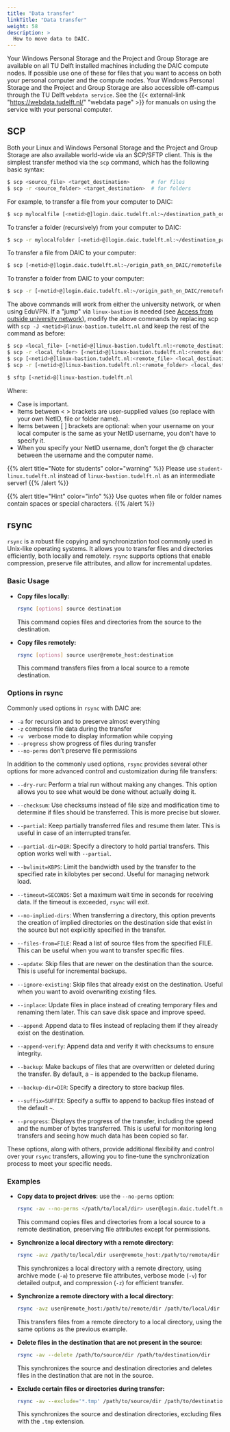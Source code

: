 ```yaml
---
title: "Data transfer"
linkTitle: "Data transfer"
weight: 58
description: >
  How to move data to DAIC.
---
```


Your Windows Personal Storage and the Project and Group Storage are available on all TU Delft installed machines including the DAIC compute nodes. If possible use one of these for files that you want to access on both your personal computer and the compute nodes. Your Windows Personal Storage and the Project and Group Storage are also accessible off-campus through the TU Delft `webdata service`. See the {{< external-link "https://webdata.tudelft.nl/" "webdata page" >}} for manuals on using the service with your personal computer.

## SCP

Both your Linux and Windows Personal Storage and the Project and Group Storage are also available world-wide via an SCP/SFTP client. This is the simplest transfer method via the `scp` command, which has the following basic syntax:

```bash
$ scp <source_file> <target_destination>       # for files
$ scp -r <source_folder> <target_destination>  # for folders
```

For example, to transfer a file from your computer to DAIC:

```bash
$ scp mylocalfile [<netid>@]login.daic.tudelft.nl:~/destination_path_on_DAIC/
```

To transfer a folder (recursively) from your computer to DAIC:

```bash
$ scp -r mylocalfolder [<netid>@]login.daic.tudelft.nl:~/destination_path_on_DAIC/
```

To transfer a file from DAIC to your computer:

```bash
$ scp [<netid>@]login.daic.tudelft.nl:~/origin_path_on_DAIC/remotefile ./
```

To transfer a folder from DAIC to your computer:

```bash
$ scp -r [<netid>@]login.daic.tudelft.nl:~/origin_path_on_DAIC/remotefolder ./
```

The above commands will work from either the university network, or when using EduVPN. If a "jump" via `linux-bastion` is needed (see [Access from outside university network](/docs/manual/connecting/#access-from-outside-university-network)), modify the above commands by replacing scp with `scp -J <netid>@linux-bastion.tudelft.nl` and keep the rest of the command as before:

```bash
$ scp <local_file> [<netid>@]linux-bastion.tudelft.nl:<remote_destination>
$ scp -r <local_folder> [<netid>@]linux-bastion.tudelft.nl:<remote_destination>
$ scp [<netid>@]linux-bastion.tudelft.nl:<remote_file> <local_destination> 
$ scp -r [<netid>@]linux-bastion.tudelft.nl:<remote_folder> <local_destination>

$ sftp [<netid>@]linux-bastion.tudelft.nl
```

Where:
*  Case is important.
* Items between < > brackets are user-supplied values (so replace with your own NetID, file or folder name).
* Items between [ ] brackets are optional: when your username on your local computer is the same as your NetID username, you don't have to specify it.
* When you specify your NetID username, don't forget the @ character between the username and the computer name. 


{{% alert title="Note for students" color="warning" %}}
Please use `student-linux.tudelft.nl` instead of `linux-bastion.tudelft.nl` as an intermediate server!
{{% /alert %}}

{{% alert title="Hint" color="info" %}}
Use quotes when file or folder names contain spaces or special characters. 
{{% /alert %}} 


## rsync
`rsync` is a robust file copying and synchronization tool commonly used in Unix-like operating systems. It allows you to transfer files and directories efficiently, both locally and remotely. `rsync` supports options that enable compression, preserve file attributes, and allow for incremental updates.

### Basic Usage

- **Copy files locally:**
    ```bash
    rsync [options] source destination
    ```

    This command copies files and directories from the source to the destination.

- **Copy files remotely:**
    ```bash
    rsync [options] source user@remote_host:destination
    ```

    This command transfers files from a local source to a remote destination.

### Options in rsync

Commonly used options in `rsync` with DAIC are:

- `-a` 	for recursion and to preserve almost everything
- `-z` 	compress file data during the transfer
- `-v `	verbose mode to display information while copying
- `--progress` 	show progress of files during transfer
- `--no-perms` 	don’t preserve file permissions

In addition to the commonly used options, `rsync` provides several other options for more advanced control and customization during file transfers:

- `--dry-run`: Perform a trial run without making any changes. This option allows you to see what would be done without actually doing it.

- `--checksum`: Use checksums instead of file size and modification time to determine if files should be transferred. This is more precise but slower.

- `--partial`: Keep partially transferred files and resume them later. This is useful in case of an interrupted transfer.

- `--partial-dir=DIR`: Specify a directory to hold partial transfers. This option works well with `--partial`.

- `--bwlimit=KBPS`: Limit the bandwidth used by the transfer to the specified rate in kilobytes per second. Useful for managing network load.

- `--timeout=SECONDS`: Set a maximum wait time in seconds for receiving data. If the timeout is exceeded, `rsync` will exit.

- `--no-implied-dirs`: When transferring a directory, this option prevents the creation of implied directories on the destination side that exist in the source but not explicitly specified in the transfer.

- `--files-from=FILE`: Read a list of source files from the specified FILE. This can be useful when you want to transfer specific files.

- `--update`: Skip files that are newer on the destination than the source. This is useful for incremental backups.

- `--ignore-existing`: Skip files that already exist on the destination. Useful when you want to avoid overwriting existing files.

- `--inplace`: Update files in place instead of creating temporary files and renaming them later. This can save disk space and improve speed.

- `--append`: Append data to files instead of replacing them if they already exist on the destination.

- `--append-verify`: Append data and verify it with checksums to ensure integrity.

- `--backup`: Make backups of files that are overwritten or deleted during the transfer. By default, a `~` is appended to the backup filename.

- `--backup-dir=DIR`: Specify a directory to store backup files.

- `--suffix=SUFFIX`: Specify a suffix to append to backup files instead of the default `~`.

- `--progress`: Displays the progress of the transfer, including the speed and the number of bytes transferred. This is useful for monitoring long transfers and seeing how much data has been copied so far.

These options, along with others, provide additional flexibility and control over your `rsync` transfers, allowing you to fine-tune the synchronization process to meet your specific needs.


### Examples

- **Copy data to project drives**: use the `--no-perms` option:
    ```bash
    rsync -av --no-perms </path/to/local/dir> user@login.daic.tudelft.nl:/tudelft.net/staff-umbrella/<project-id>
    ```

    This command copies files and directories from a local source to a remote destination, preserving file attributes except for permissions.

- **Synchronize a local directory with a remote directory:**
    ```bash
    rsync -avz /path/to/local/dir user@remote_host:/path/to/remote/dir
    ```

    This synchronizes a local directory with a remote directory, using archive mode (`-a`) to preserve file attributes, verbose mode (`-v`) for detailed output, and compression (`-z`) for efficient transfer.

- **Synchronize a remote directory with a local directory:**
    ```bash
    rsync -avz user@remote_host:/path/to/remote/dir /path/to/local/dir
    ```

    This transfers files from a remote directory to a local directory, using the same options as the previous example.

- **Delete files in the destination that are not present in the source:**
    ```bash
    rsync -av --delete /path/to/source/dir /path/to/destination/dir
    ```

    This synchronizes the source and destination directories and deletes files in the destination that are not in the source.

- **Exclude certain files or directories during transfer:**
    ```bash
    rsync -av --exclude='*.tmp' /path/to/source/dir /path/to/destination/dir
    ```

    This synchronizes the source and destination directories, excluding files with the `.tmp` extension.



<!--
## see this example: 
* https://www.nhr.kit.edu/userdocs/horeka/filesystems/
* https://www.hrz.tu-darmstadt.de/hlr/nutzung_hlr/dateisysteme_hlr/index.en.jsp
-->